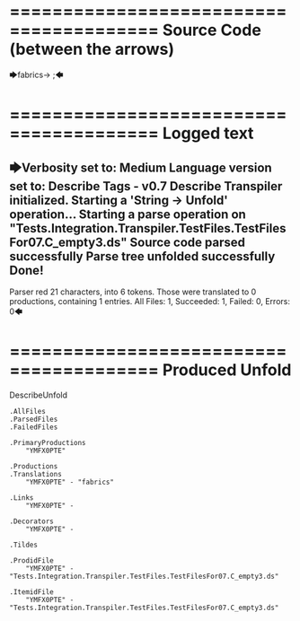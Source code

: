 ========================================
Source Code (between the arrows)
========================================

🡆fabrics<YMFX0PTE>-> ;🡄

========================================
Logged text
========================================

🡆Verbosity set to: Medium
Language version set to: Describe Tags - v0.7
Describe Transpiler initialized.
Starting a 'String -> Unfold' operation...
Starting a parse operation on "Tests.Integration.Transpiler.TestFiles.TestFilesFor07.C_empty3.ds"
Source code parsed successfully
Parse tree unfolded successfully
Done!
------------------------
Parser red 21 characters, into 6 tokens.
Those were translated to 0 productions, containing 1 entries.
All Files: 1, Succeeded: 1, Failed: 0, Errors: 0🡄

========================================
Produced Unfold
========================================

DescribeUnfold

    .AllFiles
    .ParsedFiles
    .FailedFiles

    .PrimaryProductions
        "YMFX0PTE" 

    .Productions
    .Translations
        "YMFX0PTE" - "fabrics"

    .Links
        "YMFX0PTE" - 

    .Decorators
        "YMFX0PTE" - 

    .Tildes

    .ProdidFile
        "YMFX0PTE" - "Tests.Integration.Transpiler.TestFiles.TestFilesFor07.C_empty3.ds"

    .ItemidFile
        "YMFX0PTE" - "Tests.Integration.Transpiler.TestFiles.TestFilesFor07.C_empty3.ds"

